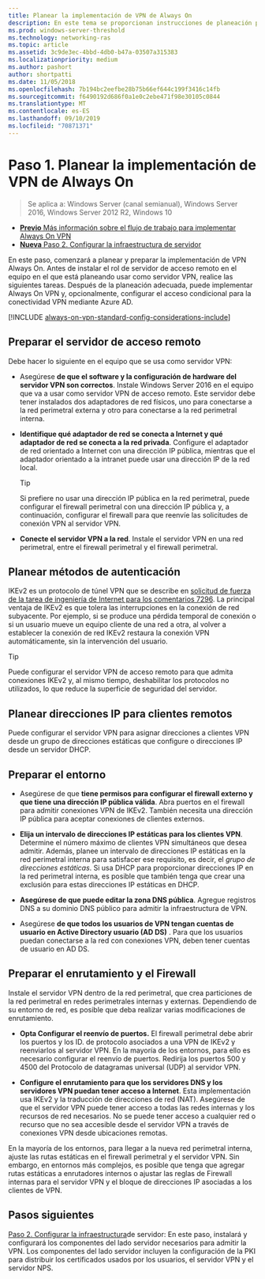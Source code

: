 ```yaml
---
title: Planear la implementación de VPN de Always On
description: En este tema se proporcionan instrucciones de planeación para implementar Always On VPN en Windows Server 2016.
ms.prod: windows-server-threshold
ms.technology: networking-ras
ms.topic: article
ms.assetid: 3c9de3ec-4bbd-4db0-b47a-03507a315383
ms.localizationpriority: medium
ms.author: pashort
author: shortpatti
ms.date: 11/05/2018
ms.openlocfilehash: 7b194bc2eefbe28b75b66ef644c199f3416c14fb
ms.sourcegitcommit: f6490192d686f0a1e0c2ebe471f98e30105c0844
ms.translationtype: MT
ms.contentlocale: es-ES
ms.lasthandoff: 09/10/2019
ms.locfileid: "70871371"
---
```

# <a name="step-1-plan-the-always-on-vpn-deployment"></a>Paso 1. Planear la implementación de VPN de Always On

>Se aplica a: Windows Server (canal semianual), Windows Server 2016, Windows Server 2012 R2, Windows 10

- [**Previo** Más información sobre el flujo de trabajo para implementar Always On VPN](always-on-vpn-deploy-deployment.md)
- [**Nueva** Paso 2. Configurar la infraestructura de servidor](vpn-deploy-server-infrastructure.md)

En este paso, comenzará a planear y preparar la implementación de VPN Always On. Antes de instalar el rol de servidor de acceso remoto en el equipo en el que está planeando usar como servidor VPN, realice las siguientes tareas. Después de la planeación adecuada, puede implementar Always On VPN y, opcionalmente, configurar el acceso condicional para la conectividad VPN mediante Azure AD.

[!INCLUDE [always-on-vpn-standard-config-considerations-include](../../../includes/always-on-vpn-standard-config-considerations-include.md)]

## <a name="prepare-the-remote-access-server"></a>Preparar el servidor de acceso remoto

Debe hacer lo siguiente en el equipo que se usa como servidor VPN:

- Asegúrese **de que el software y la configuración de hardware del servidor VPN son correctos**. Instale Windows Server 2016 en el equipo que va a usar como servidor VPN de acceso remoto. Este servidor debe tener instalados dos adaptadores de red físicos, uno para conectarse a la red perimetral externa y otro para conectarse a la red perimetral interna.

- **Identifique qué adaptador de red se conecta a Internet y qué adaptador de red se conecta a la red privada**. Configure el adaptador de red orientado a Internet con una dirección IP pública, mientras que el adaptador orientado a la intranet puede usar una dirección IP de la red local.

    >[!TIP]
    >Si prefiere no usar una dirección IP pública en la red perimetral, puede configurar el firewall perimetral con una dirección IP pública y, a continuación, configurar el firewall para que reenvíe las solicitudes de conexión VPN al servidor VPN.

- **Conecte el servidor VPN a la red**. Instale el servidor VPN en una red perimetral, entre el firewall perimetral y el firewall perimetral.

## <a name="plan-authentication-methods"></a>Planear métodos de autenticación

IKEv2 es un protocolo de túnel VPN que se describe en [solicitud de fuerza de la tarea de ingeniería de Internet para los comentarios 7296](https://datatracker.ietf.org/doc/rfc7296/). La principal ventaja de IKEv2 es que tolera las interrupciones en la conexión de red subyacente. Por ejemplo, si se produce una pérdida temporal de conexión o si un usuario mueve un equipo cliente de una red a otra, al volver a establecer la conexión de red IKEv2 restaura la conexión VPN automáticamente, sin la intervención del usuario.

>[!TIP]
>Puede configurar el servidor VPN de acceso remoto para que admita conexiones IKEv2 y, al mismo tiempo, deshabilitar los protocolos no utilizados, lo que reduce la superficie de seguridad del servidor. 

## <a name="plan-ip-addresses-for-remote-clients"></a>Planear direcciones IP para clientes remotos

Puede configurar el servidor VPN para asignar direcciones a clientes VPN desde un grupo de direcciones estáticas que configure o direcciones IP desde un servidor DHCP. 

## <a name="prepare-the-environment"></a>Preparar el entorno

- Asegúrese de que **tiene permisos para configurar el firewall externo y que tiene una dirección IP pública válida**. Abra puertos en el firewall para admitir conexiones VPN de IKEv2. También necesita una dirección IP pública para aceptar conexiones de clientes externos.

- **Elija un intervalo de direcciones IP estáticas para los clientes VPN**. Determine el número máximo de clientes VPN simultáneos que desea admitir. Además, planee un intervalo de direcciones IP estáticas en la red perimetral interna para satisfacer ese requisito, es decir, el *grupo de direcciones estáticas*. Si usa DHCP para proporcionar direcciones IP en la red perimetral interna, es posible que también tenga que crear una exclusión para estas direcciones IP estáticas en DHCP.

- **Asegúrese de que puede editar la zona DNS pública**. Agregue registros DNS a su dominio DNS público para admitir la infraestructura de VPN. 

- Asegúrese **de que todos los usuarios de VPN tengan cuentas de usuario en Active Directory usuario (AD DS)** . Para que los usuarios puedan conectarse a la red con conexiones VPN, deben tener cuentas de usuario en AD DS.

## <a name="prepare-routing-and-firewall"></a>Preparar el enrutamiento y el Firewall 

Instale el servidor VPN dentro de la red perimetral, que crea particiones de la red perimetral en redes perimetrales internas y externas. Dependiendo de su entorno de red, es posible que deba realizar varias modificaciones de enrutamiento.

- **Opta Configurar el reenvío de puertos.** El firewall perimetral debe abrir los puertos y los ID. de protocolo asociados a una VPN de IKEv2 y reenviarlos al servidor VPN. En la mayoría de los entornos, para ello es necesario configurar el reenvío de puertos. Redirija los puertos 500 y 4500 del Protocolo de datagramas universal (UDP) al servidor VPN.

- **Configure el enrutamiento para que los servidores DNS y los servidores VPN puedan tener acceso a Internet**. Esta implementación usa IKEv2 y la traducción de direcciones de red (NAT). Asegúrese de que el servidor VPN puede tener acceso a todas las redes internas y los recursos de red necesarios. No se puede tener acceso a cualquier red o recurso que no sea accesible desde el servidor VPN a través de conexiones VPN desde ubicaciones remotas.

En la mayoría de los entornos, para llegar a la nueva red perimetral interna, ajuste las rutas estáticas en el firewall perimetral y el servidor VPN. Sin embargo, en entornos más complejos, es posible que tenga que agregar rutas estáticas a enrutadores internos o ajustar las reglas de Firewall internas para el servidor VPN y el bloque de direcciones IP asociadas a los clientes de VPN.

## <a name="next-steps"></a>Pasos siguientes

[Paso 2. Configurar la infraestructura](vpn-deploy-server-infrastructure.md)de servidor: En este paso, instalará y configurará los componentes del lado servidor necesarios para admitir la VPN. Los componentes del lado servidor incluyen la configuración de la PKI para distribuir los certificados usados por los usuarios, el servidor VPN y el servidor NPS.